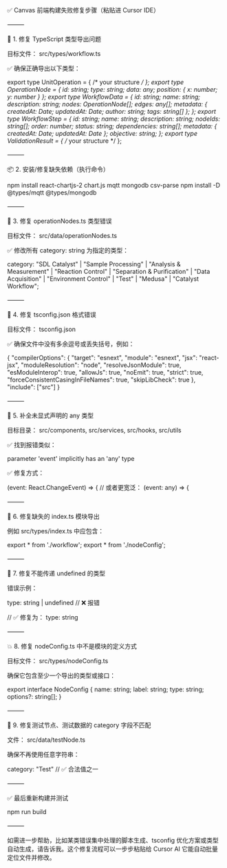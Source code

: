 
✅ Canvas 前端构建失败修复步骤（粘贴进 Cursor IDE）

⸻

🧩 1. 修复 TypeScript 类型导出问题

目标文件： src/types/workflow.ts

✅ 确保正确导出以下类型：

export type UnitOperation = { /* your structure */ };
export type OperationNode = { id: string; type: string; data: any; position: { x: number; y: number } };
export type WorkflowData = {
  id: string;
  name: string;
  description: string;
  nodes: OperationNode[];
  edges: any[];
  metadata: { createdAt: Date; updatedAt: Date; author: string; tags: string[] };
};
export type WorkflowStep = {
  id: string;
  name: string;
  description: string;
  nodeIds: string[];
  order: number;
  status: string;
  dependencies: string[];
  metadata: { createdAt: Date; updatedAt: Date };
  objective: string;
};
export type ValidationResult = { /* your structure */ };



⸻

📦 2. 安装/修复缺失依赖（执行命令）

npm install react-chartjs-2 chart.js mqtt mongodb csv-parse
npm install -D @types/mqtt @types/mongodb



⸻

🧠 3. 修复 operationNodes.ts 类型错误

目标文件： src/data/operationNodes.ts

✅ 修改所有 category: string 为指定的类型：

category: "SDL Catalyst" | "Sample Processing" | "Analysis & Measurement" | "Reaction Control" | "Separation & Purification" | "Data Acquisition" | "Environment Control" | "Test" | "Medusa" | "Catalyst Workflow";



⸻

🧱 4. 修复 tsconfig.json 格式错误

目标文件： tsconfig.json

✅ 确保文件中没有多余逗号或丢失括号，例如：

{
  "compilerOptions": {
    "target": "esnext",
    "module": "esnext",
    "jsx": "react-jsx",
    "moduleResolution": "node",
    "resolveJsonModule": true,
    "esModuleInterop": true,
    "allowJs": true,
    "noEmit": true,
    "strict": true,
    "forceConsistentCasingInFileNames": true,
    "skipLibCheck": true
  },
  "include": ["src"]
}



⸻

💬 5. 补全未显式声明的 any 类型

目标目录： src/components, src/services, src/hooks, src/utils

✅ 找到报错类似：

parameter 'event' implicitly has an 'any' type

✅ 修复方式：

(event: React.ChangeEvent<HTMLInputElement>) => {
  // 或者更宽泛：
  (event: any) => {



⸻

📌 6. 修复缺失的 index.ts 模块导出

例如 src/types/index.ts 中应包含：

export * from './workflow';
export * from './nodeConfig';



⸻

🧩 7. 修复不能传递 undefined 的类型

错误示例：

type: string | undefined // ❌ 报错

// ✅ 修复为：
type: string



⸻

💥 8. 修复 nodeConfig.ts 中不是模块的定义方式

目标文件： src/types/nodeConfig.ts

确保它包含至少一个导出的类型或接口：

export interface NodeConfig {
  name: string;
  label: string;
  type: string;
  options?: string[];
}



⸻

🧪 9. 修复测试节点、测试数据的 category 字段不匹配

文件： src/data/testNode.ts

确保不再使用任意字符串：

category: "Test" // ✅ 合法值之一



⸻

✅ 最后重新构建并测试

npm run build



⸻

如需进一步帮助，比如某类错误集中处理的脚本生成、tsconfig 优化方案或类型自动生成，请告诉我。这个修复流程可以一步步粘贴给 Cursor AI 它能自动批量定位文件并修改。
